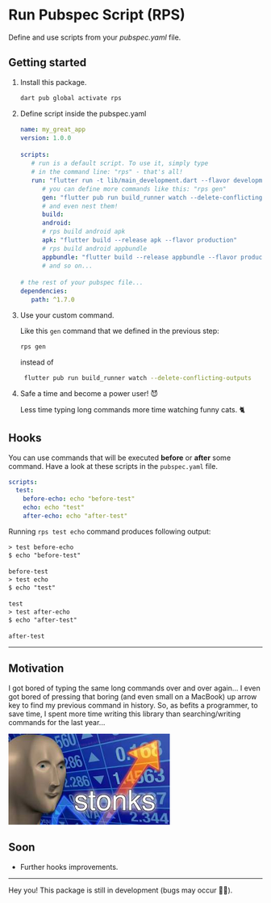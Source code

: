 # Run Pubspec Script (RPS)

Define and use scripts from your _pubspec.yaml_ file.
  

## Getting started

1. Install this package.

   ```bash
   dart pub global activate rps
   ```

2. Define script inside the pubspec.yaml

   ```yaml
   name: my_great_app
   version: 1.0.0

   scripts:
      # run is a default script. To use it, simply type
      # in the command line: "rps" - that's all!
      run: "flutter run -t lib/main_development.dart --flavor development"
         # you can define more commands like this: "rps gen"
         gen: "flutter pub run build_runner watch --delete-conflicting-outputs"
         # and even nest them!
         build:
         android:
         # rps build android apk
         apk: "flutter build --release apk --flavor production"
         # rps build android appbundle
         appbundle: "flutter build --release appbundle --flavor production"
         # and so on...

   # the rest of your pubspec file...
   dependencies:
      path: ^1.7.0
   ```

3. Use your custom command.

   Like this `gen` command that we defined in the previous step:

   ```bash
   rps gen
   ```

   instead of

   ```bash
    flutter pub run build_runner watch --delete-conflicting-outputs
   ```

4. Safe a time and become a power user! 😈

   Less time typing long commands more time watching funny cats. 🐈

## Hooks
You can use commands that will be executed **before** or **after** some command. Have a look at these scripts in the `pubspec.yaml` file.
```yaml
scripts:
  test:
    before-echo: echo "before-test"
    echo: echo "test" 
    after-echo: echo "after-test"
```
Running `rps test echo` command produces following output:
```
> test before-echo
$ echo "before-test"

before-test
> test echo
$ echo "test"

test
> test after-echo
$ echo "after-test"

after-test
```

---

## Motivation

I got bored of typing the same long commands over and over again... I even got bored of pressing that boring (and even small on a MacBook) up arrow key to find my previous command in history. So, as befits a programmer, to save time, I spent more time writing this library than searching/writing commands for the last year...

![stonks](./stonks.jpg)

## Soon

- Further hooks improvements.

___

Hey you! This package is still in development (bugs may occur 🐛😏).
